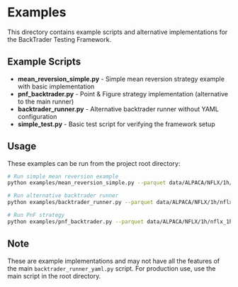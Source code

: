 # Examples

This directory contains example scripts and alternative implementations for the BackTrader Testing Framework.

## Example Scripts

- **mean_reversion_simple.py** - Simple mean reversion strategy example with basic implementation
- **pnf_backtrader.py** - Point & Figure strategy implementation (alternative to the main runner)
- **backtrader_runner.py** - Alternative backtrader runner without YAML configuration
- **simple_test.py** - Basic test script for verifying the framework setup

## Usage

These examples can be run from the project root directory:

```bash
# Run simple mean reversion example
python examples/mean_reversion_simple.py --parquet data/ALPACA/NFLX/1h/nflx_1h.parquet --lookback 30 --std 1.5 --size 2

# Run alternative backtrader runner
python examples/backtrader_runner.py --parquet data/ALPACA/NFLX/1h/nflx_1h.parquet --strategy mean_reversion

# Run PnF strategy
python examples/pnf_backtrader.py --parquet data/ALPACA/NFLX/1h/nflx_1h.parquet --strategy pnf
```

## Note

These are example implementations and may not have all the features of the main `backtrader_runner_yaml.py` script. For production use, use the main script in the root directory.
